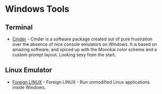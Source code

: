 # Windows Tools

## Terminal
- [Cmder](http://cmder.net/) - Cmder is a software package created out of pure frustration over the absence of nice console emulators on Windows. It is based on amazing software, and spiced up with the Monokai color scheme and a custom prompt layout. Looking sexy from the start.

## Linux Emulator
- [Foreign LINUX](https://github.com/wishstudio/flinux) - Foreign LINUX - Run unmodified Linux applications inside Windows.
